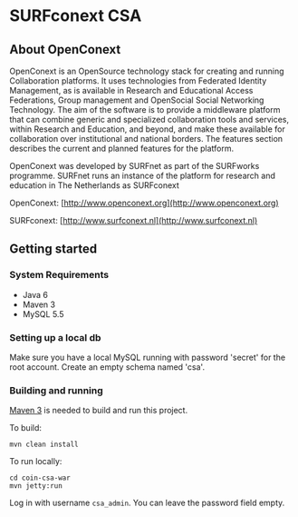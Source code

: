 # SURFconext CSA

## About OpenConext

OpenConext is an OpenSource technology stack for creating and running Collaboration platforms. It uses technologies from Federated Identity Management, as is available in Research and Educational Access Federations, Group management and OpenSocial Social Networking Technology. The aim of the software is to provide a middleware platform that can combine generic and specialized collaboration tools and services, within Research and Education, and beyond, and make these available for collaboration over institutional and national borders. The features section describes the current and planned features for the platform.

OpenConext was developed by SURFnet as part of the SURFworks programme. SURFnet runs an instance of the platform for research and education in The Netherlands as SURFconext


OpenConext: [http://www.openconext.org](http://www.openconext.org)

SURFconext: [http://www.surfconext.nl](http://www.surfconext.nl)


## Getting started

### System Requirements

- Java 6
- Maven 3
- MySQL 5.5

### Setting up a local db

Make sure you have a local MySQL running with password 'secret' for the root account. Create an empty schema named 'csa'.

### Building and running

[Maven 3](http://maven.apache.org) is needed to build and run this project.

To build:

    mvn clean install

To run locally:

    cd coin-csa-war
    mvn jetty:run

Log in with username `csa_admin`. You can leave the password field empty. 

